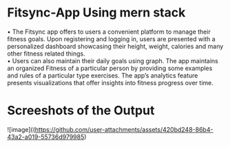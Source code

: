 # Fitsync-App Using mern stack
• The Fitsync app offers to users a convenient platform to manage their fitness goals. Upon registering and logging in, users are presented with a personalized dashboard showcasing their height, weight, calories and many other fitness related things.
<br>
• Users can also maintain their daily goals using graph. The app maintains an organized Fitness of a particular person by providing some examples and rules of a particular type exercises. The app’s analytics feature presents visualizations that offer insights into fitness progress over time.

# Screeshots of the Output
![image]((https://github.com/user-attachments/assets/420bd248-86b4-43a2-a019-55736d979985)








 
 
